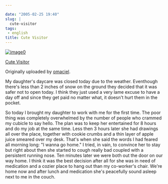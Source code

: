 ```yaml
---

date: "2005-02-25 19:40"
slug: |
  cute-visitor
tags:
 - english
title: Cute Visitor
---
```


[![image0](http://photos3.flickr.com/5423532_5b706e4bc5_m.jpg)](http://www.flickr.com/photos/25563799@N00/5423532/)

[Cute Visitor](http://www.flickr.com/photos/25563799@N00/5423532/)

Originally uploaded by
[omaciel](http://www.flickr.com/people/25563799@N00/).

My daughter's daycare was closed today due to the weather. Eventhough
there's less than 2 inches of snow on the ground they decided that it
was safer not to open today. I think they just used a very lame excuse
to have a day off and since they get paid no matter what, it doesn't
hurt them in the pocket.

So today I brought my daughter to work with me for the first time. The
poor thing was completely overwhelmed by the number of people who
crammed my cubicle to say hello. The plan was to keep her entertained
for 8 hours and do my job at the same time. Less then 3 hours later she
had drawings all over the place, together with cookie crumbs and a thin
layer of apple juice smeared over my desk. That's when she said the
words I had feared all morning long: "I wanna go home." I tried, in
vain, to convince her to stay but right about then she started to cough
really bad coupled with a persistent running nose. Ten minutes later we
were both out the door on our way home. I think it was the best decision
after all for she was in need of medication and a cozier place to hang
out than my co-worker's chair. We're home now and after lunch and
medication she's peacefully sound asleep next to me in the couch.
